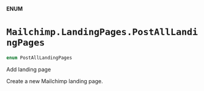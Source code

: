 **ENUM**

# `Mailchimp.LandingPages.PostAllLandingPages`

```swift
enum PostAllLandingPages
```

Add landing page

Create a new Mailchimp landing page.
